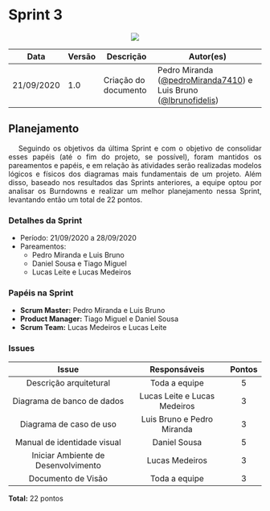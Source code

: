 # **Sprint 3**

<div style="display: flex; justify-content: center; align-items:center;">
    <img src="https://unbarqdsw.github.io/2020.1_G11_SYA/assets/sprints/sprint.png">
</div>

| Data | Versão | Descrição | Autor(es) |
| ---- | ------ | --------- | --------- |
| 21/09/2020 | 1.0 | Criação do documento | Pedro Miranda ([@pedroMiranda7410](https://github.com/pedroMiranda7410))  e Luis Bruno ([@lbrunofidelis](https://github.com/lbrunofidelis)) |

## Planejamento
<p align="justify">&emsp;
Seguindo os objetivos da última Sprint e com o objetivo de consolidar esses papéis (até o fim do projeto, se possível), foram mantidos os pareamentos e papéis, e em relação às atividades serão realizadas modelos lógicos e físicos dos diagramas mais fundamentais de um projeto. Além disso, baseado nos resultados das Sprints anteriores, a equipe optou por analisar os Burndowns e realizar um melhor planejamento nessa Sprint, levantando então um total de 22 pontos.
</p>

### Detalhes da Sprint

* Período: 21/09/2020 a 28/09/2020
* Pareamentos: 
  - Pedro Miranda e Luis Bruno
  - Daniel Sousa  e Tiago Miguel
  - Lucas Leite e Lucas Medeiros

### Papéis na Sprint
* **Scrum Master:** Pedro Miranda e Luis Bruno
* **Product Manager:** Tiago Miguel e Daniel Sousa
* **Scrum Team:** Lucas Medeiros e Lucas Leite

### Issues
|                Issue                |         Responsáveis         | Pontos |
|:-----------------------------------:|:----------------------------:|:------:|
|        Descrição arquitetural       |         Toda a equipe        |    5   |
|      Diagrama de banco de dados     | Lucas Leite e Lucas Medeiros |    3   |
|       Diagrama de caso de uso       |  Luis Bruno e Pedro Miranda  |    3   |
|     Manual de identidade visual     |         Daniel Sousa         |    5   |
| Iniciar Ambiente de Desenvolvimento |        Lucas Medeiros        |    3   |
|          Documento de Visão         |         Toda a equipe        |    3   |

**Total:** 22 pontos

